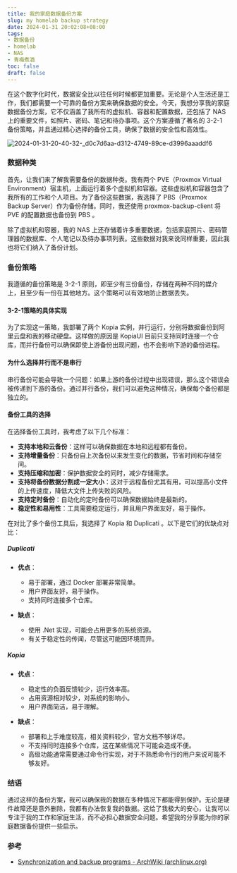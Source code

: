 ```yaml
---
title: 我的家庭数据备份方案
slug: my homelab backup strategy
date: 2024-01-31 20:02:08+08:00
tags:
- 数据备份
- homelab
- NAS
- 青梅煮酒
toc: false
draft: false
---
```


在这个数字化时代，数据安全比以往任何时候都更加重要。无论是个人生活还是工作，我们都需要一个可靠的备份方案来确保数据的安全。今天，我想分享我的家庭数据备份方案，它不仅涵盖了我所有的虚拟机、容器和配置数据，还包括了 NAS 上的重要文件，如照片、密码、笔记和待办事项。这个方案遵循了著名的 3-2-1 备份策略，并且通过精心选择的备份工具，确保了数据的安全性和高效性。

![2024-01-31-20-40-32-_d0c7d6aa-d312-4749-89ce-d3996aaaddf6](https://raw.githubusercontent.com/xbot/image-hosting/master/blog/2024-01-31-20-40-32-_d0c7d6aa-d312-4749-89ce-d3996aaaddf6.jpeg)

### 数据种类

首先，让我们来了解我需要备份的数据种类。我有两个 PVE（Proxmox Virtual Environment）宿主机，上面运行着多个虚拟机和容器。这些虚拟机和容器包含了我所有的工作和个人项目。为了备份这些数据，我选择了 PBS（Proxmox Backup Server）作为备份存储。同时，我还使用 proxmox-backup-client 将 PVE 的配置数据也备份到 PBS 。

除了虚拟机和容器，我的 NAS 上还存储着许多重要数据，包括家庭照片、密码管理器的数据库、个人笔记以及待办事项列表。这些数据对我来说同样重要，因此我也将它们纳入了备份计划。

### 备份策略

我遵循的备份策略是 3-2-1 原则，即至少有三份备份，存储在两种不同的媒介上，且至少有一份在其他地方。这个策略可以有效地防止数据丢失。

#### 3-2-1策略的具体实现

为了实现这一策略，我部署了两个 Kopia 实例，并行运行，分别将数据备份到阿里云盘和我的移动硬盘。这样做的原因是 KopiaUI 目前只支持同时连接一个仓库，而并行备份可以确保即使上游备份出现问题，也不会影响下游的备份进程。

#### 为什么选择并行而不是串行

串行备份可能会导致一个问题：如果上游的备份过程中出现错误，那么这个错误会被传递到下游的备份。通过并行备份，我们可以避免这种情况，确保每个备份都是独立的。

#### 备份工具的选择

在选择备份工具时，我考虑了以下几个标准：

- **支持本地和云备份**：这样可以确保数据在本地和远程都有备份。
- **支持增量备份**：只备份自上次备份以来发生变化的数据，节省时间和存储空间。
- **支持压缩和加密**：保护数据安全的同时，减少存储需求。
- **支持将备份数据分割成一定大小**：这对于远程备份尤其有用，可以提高小文件的上传速度，降低大文件上传失败的风险。
- **支持定时备份**：自动化的定时备份可以确保数据始终是最新的。
- **稳定性和易用性**：工具需要稳定运行，并且用户界面友好，易于操作。

在对比了多个备份工具后，我选择了 Kopia 和 Duplicati 。以下是它们的优缺点对比：

##### Duplicati

- **优点**：
  - 易于部署，通过 Docker 部署非常简单。
  - 用户界面友好，易于操作。
  - 支持同时连接多个仓库。

- **缺点**：
  - 使用 .Net 实现，可能会占用更多的系统资源。
  - 有关于稳定性的传闻，尽管这可能因环境而异。

##### Kopia

- **优点**：
  - 稳定性的负面反馈较少，运行效率高。
  - 占用资源相对较少，对系统的影响小。
  - 用户界面简洁，易于理解。

- **缺点**：
  - 部署和上手难度较高，相关资料较少，官方文档不够详尽。
  - 不支持同时连接多个仓库，这在某些情况下可能会造成不便。
  - 高级功能通常需要通过命令行实现，对于不熟悉命令行的用户来说可能不够友好。

### 结语

通过这样的备份方案，我可以确保我的数据在多种情况下都能得到保护。无论是硬件故障还是意外删除，我都有办法恢复我的数据。这给了我极大的安心，让我可以专注于我的工作和家庭生活，而不必担心数据安全问题。希望我的分享能为你的家庭数据备份提供一些启示。

### 参考

- [Synchronization and backup programs - ArchWiki (archlinux.org)](https://wiki.archlinux.org/title/Synchronization_and_backup_programs#Chunk-based_increments)